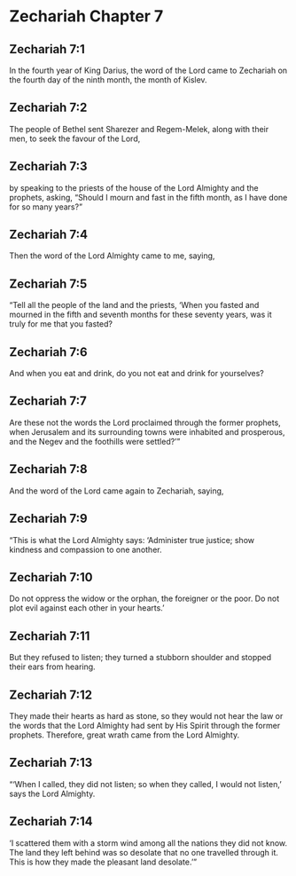 # Zechariah Chapter 7

## Zechariah 7:1
In the fourth year of King Darius, the word of the Lord came to Zechariah on the fourth day of the ninth month, the month of Kislev.

## Zechariah 7:2
The people of Bethel sent Sharezer and Regem-Melek, along with their men, to seek the favour of the Lord,

## Zechariah 7:3
by speaking to the priests of the house of the Lord Almighty and the prophets, asking, “Should I mourn and fast in the fifth month, as I have done for so many years?”

## Zechariah 7:4
Then the word of the Lord Almighty came to me, saying,

## Zechariah 7:5
“Tell all the people of the land and the priests, ‘When you fasted and mourned in the fifth and seventh months for these seventy years, was it truly for me that you fasted?

## Zechariah 7:6
And when you eat and drink, do you not eat and drink for yourselves?

## Zechariah 7:7
Are these not the words the Lord proclaimed through the former prophets, when Jerusalem and its surrounding towns were inhabited and prosperous, and the Negev and the foothills were settled?’”

## Zechariah 7:8
And the word of the Lord came again to Zechariah, saying,

## Zechariah 7:9
“This is what the Lord Almighty says: ‘Administer true justice; show kindness and compassion to one another.

## Zechariah 7:10
Do not oppress the widow or the orphan, the foreigner or the poor. Do not plot evil against each other in your hearts.’

## Zechariah 7:11
But they refused to listen; they turned a stubborn shoulder and stopped their ears from hearing.

## Zechariah 7:12
They made their hearts as hard as stone, so they would not hear the law or the words that the Lord Almighty had sent by His Spirit through the former prophets. Therefore, great wrath came from the Lord Almighty.

## Zechariah 7:13
“‘When I called, they did not listen; so when they called, I would not listen,’ says the Lord Almighty.

## Zechariah 7:14
‘I scattered them with a storm wind among all the nations they did not know. The land they left behind was so desolate that no one travelled through it. This is how they made the pleasant land desolate.’”
